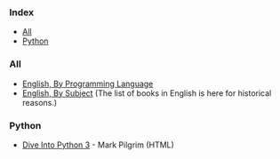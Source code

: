 ### Index

* [All](#all)
* [Python](#python)

### All

* [English, By Programming Language](free-programming-books-langs.md)
* [English, By Subject](free-programming-books-subjects.md)
  (The list of books in English is here for historical reasons.)

### Python

* [Dive Into Python 3](https://diveintopython3.net) - Mark Pilgrim (HTML)
